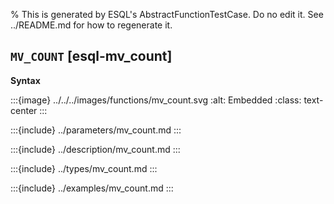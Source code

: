 % This is generated by ESQL's AbstractFunctionTestCase. Do no edit it. See ../README.md for how to regenerate it.

## `MV_COUNT` [esql-mv_count]

**Syntax**

:::{image} ../../../images/functions/mv_count.svg
:alt: Embedded
:class: text-center
:::


:::{include} ../parameters/mv_count.md
:::

:::{include} ../description/mv_count.md
:::

:::{include} ../types/mv_count.md
:::

:::{include} ../examples/mv_count.md
:::
